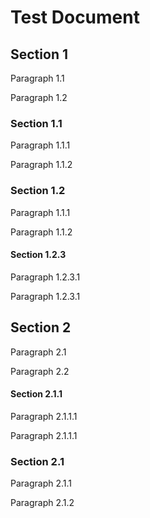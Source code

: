 # Test Document

## Section 1

Paragraph 1.1

Paragraph 1.2

### Section 1.1

Paragraph 1.1.1

Paragraph 1.1.2

### Section 1.2

Paragraph 1.1.1

Paragraph 1.1.2

#### Section 1.2.3

Paragraph 1.2.3.1

Paragraph 1.2.3.1

## Section 2

Paragraph 2.1

Paragraph 2.2

#### Section 2.1.1

Paragraph 2.1.1.1

Paragraph 2.1.1.1

### Section 2.1

Paragraph 2.1.1

Paragraph 2.1.2